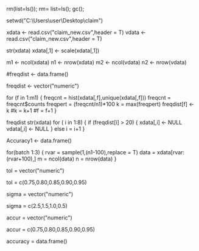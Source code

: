 rm(list=ls());
rm= list=ls();
gc();

setwd("C:\\Users\\user\\Desktop\\claim")

xdata <- read.csv("claim_new.csv",header = T)
vdata <- read.csv("claim_new.csv",header = T)

str(xdata)
xdata[,1] <- scale(xdata[,1])

m1 <- ncol(xdata)
n1 <- nrow(xdata)
m2 <- ncol(vdata)
n2 <- nrow(vdata)


#freqdist <- data.frame()

freqdist <- vector("numeric")

for (f in 1:m1)
{
freqcnt = hist(xdata[,f],unique(xdata[,f]))
freqcnt = freqcnt$counts
freqpert = (freqcnt/n1)*100
k = max(freqpert)
freqdist[f] <- k
#k = k+1
#f = f+1
}

freqdist
str(xdata)
for ( i in 1:8)
{
  if (freqdist[i] > 20)
  {
    xdata[,i] <- NULL
    vdata[,i] <- NULL
  }
  else i = i+1
}

Accuracy1 <- data.frame()

for(batch 1:3)
{
  rvar = sample(1,(n1-100),replace = T)
  data = xdata[rvar:(rvar+100),]
  m = ncol(data)
  n = nrow(data)
}



tol = vector("numeric")

tol = c(0.75,0.80,0.85,0.90,0.95)

sigma = vector("numeric")

sigma = c(2.5,1.5,1.0,0.5)

accur = vector("numeric")

accur = c(0.75,0.80,0.85,0.90,0.95)

accuracy = data.frame()
